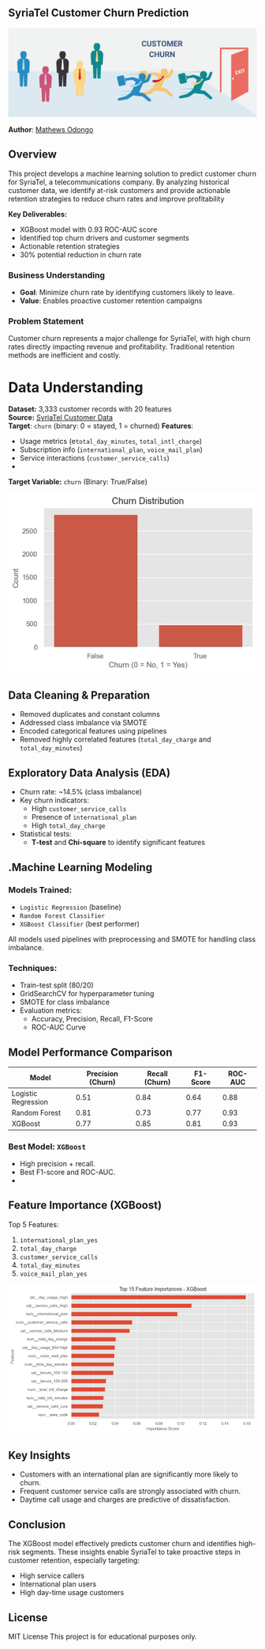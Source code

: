 ## SyriaTel Customer Churn Prediction

![Telecom Churn](images/customer%20churn.png)

**Author**: [Mathews Odongo](mailto:wandera59@gmail.com) 

## Overview
This project develops a machine learning solution to predict customer churn for SyriaTel, a telecommunications company. By analyzing historical customer data, we identify at-risk customers and provide actionable retention strategies to reduce churn rates and improve profitability

**Key Deliverables:**
- XGBoost model with 0.93 ROC-AUC score
- Identified top churn drivers and customer segments
- Actionable retention strategies
- 30% potential reduction in churn rate
  
### Business Understanding
- **Goal**: Minimize churn rate by identifying customers likely to leave.
- **Value**: Enables proactive customer retention campaigns
### Problem Statement
Customer churn represents a major challenge for SyriaTel, with high churn rates directly impacting revenue and profitability. Traditional retention methods are inefficient and costly.

# Data Understanding
**Dataset:** 3,333 customer records with 20 features  
**Source:** [SyriaTel Customer Data](https://www.kaggle.com/datasets/becksddf/churn-in-telecoms-dataset)  
 **Target**: `churn` (binary: 0 = stayed, 1 = churned)
 **Features**:
  - Usage metrics (e`total_day_minutes`, `total_intl_charge`)
  - Subscription info (`international_plan`, `voice_mail_plan`)
  - Service interactions (`customer_service_calls`)
  - 
**Target Variable:** `churn` (Binary: True/False) 

![Churn Analysis](images/churn_distribution.jpg)

## Data Cleaning & Preparation

- Removed duplicates and constant columns
- Addressed class imbalance via SMOTE
- Encoded categorical features using pipelines
- Removed highly correlated features (`total_day_charge` and `total_day_minutes`)

## Exploratory Data Analysis (EDA)

- Churn rate: ~14.5% (class imbalance)
- Key churn indicators:
  - High `customer_service_calls`
  - Presence of `international_plan`
  - High `total_day_charge`
- Statistical tests:
  - **T-test** and **Chi-square** to identify significant features

## .Machine Learning Modeling
### Models Trained:
- `Logistic Regression` (baseline)
- `Random Forest Classifier`
- `XGBoost Classifier` (best performer)

All models used pipelines with preprocessing and SMOTE for handling class imbalance.

### Techniques:
- Train-test split (80/20)
- GridSearchCV for hyperparameter tuning
- SMOTE for class imbalance
- Evaluation metrics:
  - Accuracy, Precision, Recall, F1-Score
  - ROC-AUC Curve
## Model Performance Comparison

| Model               | Precision (Churn) | Recall (Churn) | F1-Score | ROC-AUC |
|---------------------|------------------|----------------|----------|---------|
| Logistic Regression | 0.51             | 0.84           | 0.64     | 0.88    |
| Random Forest       | 0.81             | 0.73           | 0.77     | 0.93    |
| XGBoost             | 0.77             | 0.85           | 0.81     | 0.93    |

### Best Model: `XGBoost`
- High precision + recall.
- Best F1-score and ROC-AUC.
- 
## Feature Importance (XGBoost)

Top 5 Features:
1. `international_plan_yes`
2. `total_day_charge`
3. `customer_service_calls`
4. `total_day_minutes`
5. `voice_mail_plan_yes`
   
![Feature Importance](images/top%2015%20features%20XGBoost.jpg)

## Key Insights
- Customers with an international plan are significantly more likely to churn.
- Frequent customer service calls are strongly associated with churn.
- Daytime call usage and charges are predictive of dissatisfaction.

## Conclusion
The XGBoost model effectively predicts customer churn and identifies high-risk segments. These insights enable SyriaTel to take proactive steps in customer retention, especially targeting:
- High service callers
- International plan users
- High day-time usage customers



## License
MIT License 
This project is for educational purposes only.





